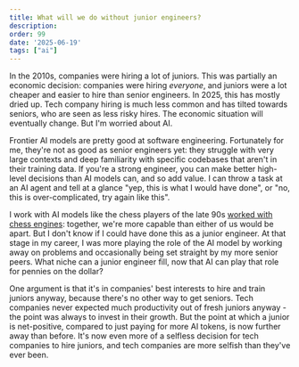 ```yaml
---
title: What will we do without junior engineers?
description: 
order: 99
date: '2025-06-19'
tags: ["ai"]
---
```


In the 2010s, companies were hiring a lot of juniors. This was partially an economic decision: companies were hiring _everyone_, and juniors were a lot cheaper and easier to hire than senior engineers. In 2025, this has mostly dried up. Tech company hiring is much less common and has tilted towards seniors, who are seen as less risky hires. The economic situation will eventually change. But I'm worried about AI.

Frontier AI models are pretty good at software engineering. Fortunately for me, they're not as good as senior engineers yet: they struggle with very large contexts and deep familiarity with specific codebases that aren't in their training data. If you're a strong engineer, you can make better high-level decisions than AI models can, and so add value. I can throw a task at an AI agent and tell at a glance "yep, this is what I would have done", or "no, this is over-complicated, try again like this".

I work with AI models like the chess players of the late 90s [worked with chess engines](https://en.wikipedia.org/wiki/Advanced_chess): together, we're more capable than either of us would be apart. But I don't know if I could have done this as a junior engineer. At that stage in my career, I was more playing the role of the AI model by working away on problems and occasionally being set straight by my more senior peers. What niche can a junior engineer fill, now that AI can play that role for pennies on the dollar?

One argument is that it's in companies' best interests to hire and train juniors anyway, because there's no other way to get seniors. Tech companies never expected much productivity out of fresh juniors anyway - the point was always to invest in their growth. But the point at which a junior is net-positive, compared to just paying for more AI tokens, is now further away than before. It's now even more of a selfless decision for tech companies to hire juniors, and tech companies are more selfish than they've ever been.

